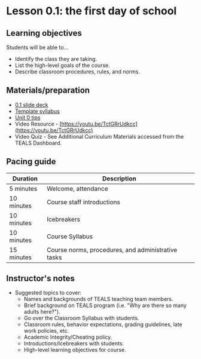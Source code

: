 # Lesson 0.1: the first day of school

## Learning objectives

Students will be able to...

* Identify the class they are taking.
* List the high-level goals of the course.
* Describe classroom procedures, rules, and norms.

## Materials/preparation

* [0.1 slide deck](https://github.com/TEALSK12/introduction-to-computer-science/raw/master/slidedecks/TEALS%20SNAP%200.1.pptx)
* [Template syllabus](https://github.com/TEALSK12/introduction-to-computer-science/raw/master/Unit%200/IntrotoCSSyllabusExample.docx) 
* [Unit 0 tips](unit_0_tips.md)
* Video Resource - [https://youtu.be/TctGRrUdkcc](https://youtu.be/TctGRrUdkcc)
* Video Quiz - See Additional Curriculum Materials accessed from the TEALS Dashboard.

## Pacing guide

| Duration | Description |
| -------- | ----------- |
| 5 minutes | Welcome, attendance |
| 10 minutes | Course staff introductions |
| 10 minutes | Icebreakers |
| 10 minutes | Course Syllabus |
| 15 minutes | Course norms, procedures, and administrative tasks |

## Instructor's notes

* Suggested topics to cover:
  * Names and backgrounds of TEALS teaching team members.
  * Brief background on TEALS program (i.e. "Why are there so many adults here?").
  * Go over the Classroom Syllabus with students.
  * Classroom rules, behavior expectations, grading guidelines, late work policies, etc.
  * Academic Integrity/Cheating policy.
  * Introductions/Icebreakers with students.
  * High-level learning objectives for course.
